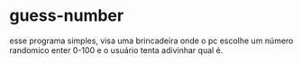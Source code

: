 # guess-number
esse programa simples, visa uma brincadeira onde o pc escolhe um número randomico enter 0-100 e o usuário tenta adivinhar qual é.
